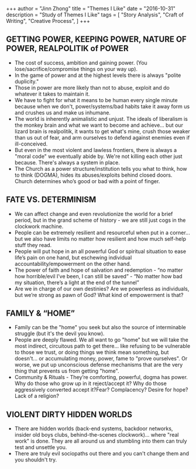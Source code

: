 +++ 
author = "Jinn Zhong" 
title = "Themes I Like" 
date = "2016-10-31" 
description = "Study of Themes I Like"
tags = [
    "Story Analysis",
    "Craft of Writing",
    "Creative Process",
]
+++

## GETTING POWER, KEEPING POWER, NATURE OF POWER, REALPOLITIK of POWER
* The cost of success, ambition and gaining power. (You lose/sacrifice/compromise things on your way up).
* In the game of power and at the highest levels there is always "polite duplicity."
* Those in power are more likely than not to abuse, exploit and do whatever it takes to maintain it.
* We have to fight for what it means to be human every single minute because when we don't, power/systems/bad habits take it away form us and crushes us and make us inhumane.
* The world is inherently animalistic and unjust. The ideals of liberalism is the monkey brain and what we want to become and achieve... but our lizard brain is realpolitik, it wants to get what's mine, crush those weaker than us out of fear, and arm ourselves to defend against enemies even if ill-conceived.
* But even in the most violent and lawless frontiers, there is always a "moral code" we eventually abide by. We're not killing each other just because. There's always a system in place.
* The Church as a power structure/institution tells you what to think, how to think (DOGMA), hides its abuses/exploits behind closed doors. Church determines who’s good or bad with a point of finger.

## FATE VS. DETERMINISM
* We can affect change and even revolutionize the world for a brief period, but in the grand scheme of history - we are still just cogs in the clockwork machine.
* People can be extremely resilient and resourceful when put in a corner... but we also have limits no matter how resilient and how much self-help stuff they read.
* People will put hope in an all powerful God or spiritual situation to ease life’s pain on one hand, but eschewing individual accountability/empowerment on the other hand.
* The power of faith and hope of salvation and redemption - “no matter how horrible/evil I’ve been, I can still be saved” - “No matter how bad my situation, there’s a light at the end of the tunnel”
* Are we in charge of our own destinies? Are we powerless as individuals, but we’re strong as pawn of God? What kind of empowerment is that?

## FAMILY & “HOME”
* Family can be the "home" you seek but also the source of interminable struggle (but it's the devil you know).
* People are deeply flawed. We all want to go "home" but we will take the most indirect, circuitous path to get there... like refusing to be vulnerable to those we trust, or doing things we think mean something, but doesn't... or accumulating money, power, fame to "prove ourselves". Or worse, we put up unconscious defense mechanisms that are the very thing that prevents us from getting "home". 
* Community & Rituals - They’re comforting, powerful, dogma has power. Why do those who grow up in it reject/accept it? Why do those aggressively converted accept it?Fear? Complacency? Desire for hope? Lack of a religion?

## VIOLENT DIRTY HIDDEN WORLDS
* There are hidden worlds (back-end systems, backdoor networks, insider old boys clubs, behind-the-scenes clockwork)... where "real work" is done. They are all around us and stumbling into them can truly test and unsettle you.
* There are truly evil sociopaths out there and you can't change them and you shouldn't try.


